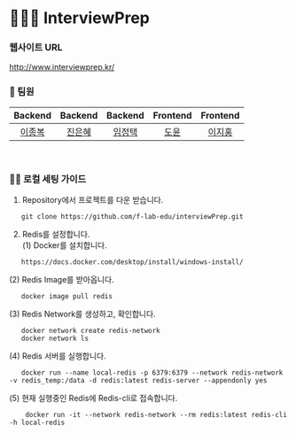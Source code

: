 # 🧑🏻‍💻 InterviewPrep

### 웹사이트 URL
http://www.interviewprep.kr/

### 👥  팀원
|                                         Backend                                          |                                         Backend                                          |                                         Backend                                          |                                       Frontend                                        |                                        Frontend                                         |
| :--------------------------------------------------------------------------------------: | :--------------------------------------------------------------------------------------: | :--------------------------------------------------------------------------------------: | :-----------------------------------------------------------------------------------: | :-------------------------------------------------------------------------------------: | 
| [이종복](https://github.com/LeeJongbokz) | [진은혜](https://github.com/Jineh) | [임정택](https://github.com/wjdxor) | [도윤](https://github.com/N3theri9N) | [이지홍](https://github.com/lee-ji-hong) |
<br>

### 🧚‍♀️ 로컬 세팅 가이드
1) Repository에서 프로젝트를 다운 받습니다.
```
   git clone https://github.com/f-lab-edu/interviewPrep.git
```

2) Redis를 설정합니다.    
(1) Docker를 설치합니다. 
```
   https://docs.docker.com/desktop/install/windows-install/
```
(2) Redis Image를 받아옵니다.
```
   docker image pull redis
```
(3) Redis Network를 생성하고, 확인합니다.  
```
   docker network create redis-network
   docker network ls  
```
(4) Redis 서버를 실행합니다. 
```
   docker run --name local-redis -p 6379:6379 --network redis-network -v redis_temp:/data -d redis:latest redis-server --appendonly yes
```
(5) 현재 실행중인 Redis에 Redis-cli로 접속합니다.
```
    docker run -it --network redis-network --rm redis:latest redis-cli -h local-redis
```
